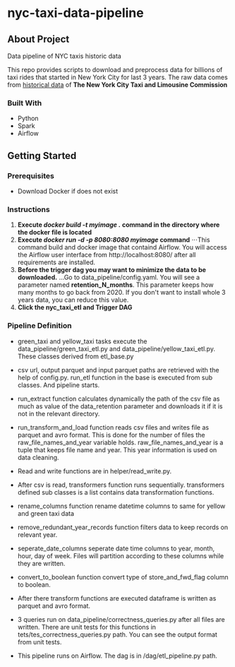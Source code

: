 # nyc-taxi-data-pipeline
## About Project
Data pipeline of NYC taxis historic data

This repo provides scripts to download and preprocess data for billions of taxi rides that started in New York City for last 3 years. The raw data comes from [historical data](https://www1.nyc.gov/site/tlc/about/tlc-trip-record-data.page) of **The New York City Taxi and Limousine Commission**

### Built With
-  Python
-  Spark
-  Airflow

## Getting Started
### Prerequisites
-  Download Docker if does not exist
### Instructions
1. **Execute *docker build -t myimage .* command in the directory where the docker file is located**
2. **Execute *docker run -d -p 8080:8080 myimage* command**
⋅⋅⋅This command build and docker image that containd Airflow. You will access the Airflow user interface from http://localhost:8080/ after all requirements are installed.
3. **Before the trigger dag you may want to minimize the data to be downloaded.**
...Go to data_pipeline/config.yaml. You will see a parameter named **retention_N_months**. This parameter keeps how many months to go back from 2020. If you don't want to install whole 3 years data, you can reduce this value.
4. **Click the nyc_taxi_etl and Trigger DAG**
### Pipeline Definition
-   green_taxi and yellow_taxi tasks execute the data_pipeline/green_taxi_etl.py and data_pipeline/yellow_taxi_etl.py. These classes derived from etl_base.py
-   csv url, output parquet and input parquet paths are retrieved with the help of config.py. run_etl function in the base is executed from sub classes. And pipeline starts.
-   run_extract function calculates dynamically the path of the csv file as much as value of the data_retention parameter and downloads it if it is not in the relevant directory.
-   run_transform_and_load function reads csv files and writes file as parquet and avro format. This is done for the number of files the raw_file_names_and_year variable holds. raw_file_names_and_year is a tuple that keeps file name and year. This year information is used on data cleaning.
-   Read and write functions are in helper/read_write.py. 
-   After csv is read, transformers function runs sequentially. transformers defined sub classes is a list contains data transformation functions.
-   rename_columns function rename datetime columns to same for yellow and green taxi data
-   remove_redundant_year_records function filters data to keep records on relevant year.
-   seperate_date_columns seperate date time columns to year, month, hour, day of week. Files will partition according to these columns while they are written.
-   convert_to_boolean function convert type of store_and_fwd_flag column to boolean.
-   After there transform functions are executed dataframe is written as parquet and avro format.
-   3 queries run on data_pipeline/correctness_queries.py after all files are written. There are unit tests for this functions in tets/tes_correctness_queries.py path. You can see the output format from unit tests.

-   This pipeline runs on Airflow. The dag is in /dag/etl_pipeline.py path.

